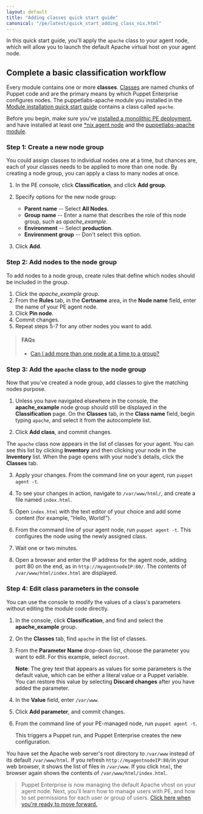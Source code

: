 ```yaml
---
layout: default
title: "Adding classes quick start guide"
canonical: "/pe/latest/quick_start_adding_class_nix.html"
---
```

In this quick start guide, you'll apply the `apache` class to your agent node, which will allow you to launch the default Apache virtual host on your agent node. 

## Complete a basic classification workflow

Every module contains one or more **classes**. [Classes]({{puppet}}/lang_classes.html) are named chunks of Puppet code and are the primary means by which Puppet Enterprise configures nodes. The puppetlabs-apache module you installed in the [Module installation quick start guide](./quick_start_module_install_nix.html) contains a class called `apache`. 

Before you begin, make sure you've [installed a monolithic PE deployment](./quick_start_install_mono.html), and have installed at least one [*nix agent node](./quick_start_install_agents_nix.html) and the [puppetlabs-apache module](./quick_start_module_install_nix.html).

### Step 1: Create a new node group 

You could assign classes to individual nodes one at a time, but chances are, each of your classes needs to be applied to more than one node. By creating a node group, you can apply a class to many nodes at once. 

1. In the PE console, click **Classification**, and click **Add group**.

2. Specify options for the new node group:
   - **Parent name** -- Select **All Nodes**.
   - **Group name** -- Enter a name that describes the role of this node group, such as *apache_example*.
   - **Environment** -- Select **production**.
   - **Environment group** -- Don't select this option.
   
3. Click **Add**.

### Step 2: Add nodes to the node group

To add nodes to a node group, create rules that define which nodes should be included in the group. 

1. Click the *apache_example* group.
1. From the **Rules** tab, in the **Certname** area, in the **Node name** field, enter the name of your PE agent node.
1. Click **Pin node**.
1. Commit changes.
1. Repeat steps 5-7 for any other nodes you want to add.

>#### FAQs
>
> * [Can I add more than one node at a time to a group?](./console_classes_groups.html#adding-nodes-dynamically)

### Step 3: Add the `apache` class to the node group

Now that you’ve created a node group, add classes to give the matching nodes purpose.

1. Unless you have navigated elsewhere in the console, the __apache_example__ node group should still be displayed in the __Classification__ page. On the **Classes** tab, in the __Class name__ field, begin typing `apache`, and select it from the autocomplete list.

2. Click __Add class__, and commit changes.

The `apache` class now appears in the list of classes for your agent. You can see this list by clicking __Inventory__ and then clicking your node in the __Inventory__ list. When the page opens with your node's details, click the **Classes** tab.

3. Apply your changes. From the command line on your agent, run `puppet agent -t`. 

4. To see your changes in action, navigate to `/var/www/html/`, and create a file named `index.html`.

5. Open `index.html` with the text editor of your choice and add some content (for example, "Hello, World!").

6. From the command line of your agent node, run `puppet agent -t`. This configures the node using the newly assigned class. 
   
7. Wait one or two minutes.

8. Open a browser and enter the IP address for the agent node, adding port 80 on the end, as in `http://myagentnodeIP:80/`. The contents of `/var/www/html/index.html` are displayed.    

### Step 4: Edit class parameters in the console

You can use the console to modify the values of a class's parameters without editing the module code directly.

1. In the console, click __Classification__, and find and select the __apache_example__ group.
2. On the __Classes__ tab, find `apache` in the list of classes.
3. From the __Parameter Name__ drop-down list, choose the parameter you want to edit. For this example, select `docroot`.

   **Note**: The grey text that appears as values for some parameters is the default value, which can be either a literal value or a Puppet variable. You can restore this value by selecting __Discard changes__ after you have added the parameter.

4. In the __Value__ field, enter `/var/www`.
5. Click __Add parameter__, and commit changes.
6. From the command line of your PE-managed node, run `puppet agent -t`.

   This triggers a Puppet run, and Puppet Enterprise creates the new configuration.

You have set the Apache web server's root directory to `/var/www` instead of its default `/var/www/html`. If you refresh `http://myagentnodeIP:80/`in your web browser, it shows the list of files in `/var/www`. If you click `html`, the browser again shows the contents of `/var/www/html/index.html`.

> Puppet Enterprise is now managing the default Apache vhost on your agent node. Next, you'll learn how to manage users with PE, and how to set permissions for each user or group of users. [Click here when you're ready to move forward.](./quick_start_nc_rbac.html)  

